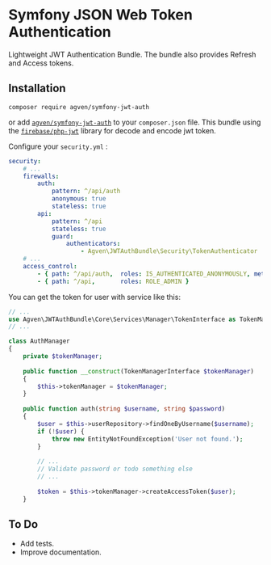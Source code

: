 Symfony JSON Web Token Authentication
=========
Lightweight JWT Authentication Bundle. The bundle also provides Refresh and Access tokens.

## Installation

    composer require agven/symfony-jwt-auth
    
or add [`agven/symfony-jwt-auth`](https://github.com/agven/symfony-jwt-auth)
to your `composer.json` file. This bundle using the [`firebase/php-jwt`](https://github.com/firebase/php-jwt) 
library for decode and encode jwt token. 

Configure your `security.yml` :

``` yaml
security:
    # ...
    firewalls:
        auth:
            pattern: ^/api/auth
            anonymous: true
            stateless: true
        api:
            pattern: ^/api
            stateless: true
            guard:
                authenticators:
                    - Agven\JWTAuthBundle\Security\TokenAuthenticator
    # ...            
    access_control:
        - { path: ^/api/auth,  roles: IS_AUTHENTICATED_ANONYMOUSLY, methods: [POST] }
        - { path: ^/api,       roles: ROLE_ADMIN }
```

You can get the token for user with service like this:

```php
// ...
use Agven\JWTAuthBundle\Core\Services\Manager\TokenInterface as TokenManagerInterface;
// ...

class AuthManager
{
    private $tokenManager;
    
    public function __construct(TokenManagerInterface $tokenManager) 
    {
        $this->tokenManager = $tokenManager;
    }
    
    public function auth(string $username, string $password)
    {
        $user = $this->userRepository->findOneByUsername($username);
        if (!$user) {
            throw new EntityNotFoundException('User not found.');
        }
        
        // ...
        // Validate password or todo something else
        // ...
        
        $token = $this->tokenManager->createAccessToken($user);
    }
```

## To Do
- Add tests.
- Improve documentation.